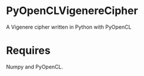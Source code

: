 # PyOpenCLVigenereCipher
A Vigenere cipher written in Python with PyOpenCL

# Requires
Numpy and PyOpenCL.
